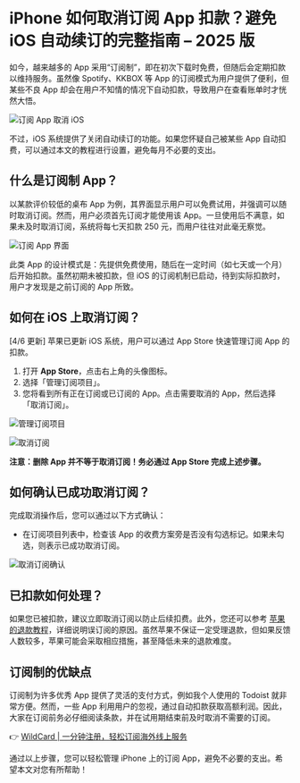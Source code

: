 # iPhone 如何取消订阅 App 扣款？避免 iOS 自动续订的完整指南 – 2025 版

如今，越来越多的 App 采用“订阅制”，即在初次下载时免费，但随后会定期扣款以维持服务。虽然像 Spotify、KKBOX 等 App 的订阅模式为用户提供了便利，但某些不良 App 却会在用户不知情的情况下自动扣款，导致用户在查看账单时才恍然大悟。

![订阅 App 取消 iOS](https://bbtdd.com/img/993167100334710.webp)

不过，iOS 系统提供了关闭自动续订的功能。如果您怀疑自己被某些 App 自动扣费，可以通过本文的教程进行设置，避免每月不必要的支出。

## 什么是订阅制 App？

以某款评价较低的桌布 App 为例，其界面显示用户可以免费试用，并强调可以随时取消订阅。然而，用户必须首先订阅才能使用该 App。一旦使用后不满意，如果未及时取消订阅，系统将每七天扣款 250 元，而用户往往对此毫无察觉。

![订阅 App 界面](https://bbtdd.com/img/3501803600.webp)

此类 App 的设计模式是：先提供免费使用，随后在一定时间（如七天或一个月）后开始扣款。虽然初期未被扣款，但 iOS 的订阅机制已启动，待到实际扣款时，用户才发现是之前订阅的 App 所致。

## 如何在 iOS 上取消订阅？

[4/6 更新] 苹果已更新 iOS 系统，用户可以通过 App Store 快速管理订阅 App 的扣款。

1. 打开 **App Store**，点击右上角的头像图标。
2. 选择「管理订阅项目」。
3. 您将看到所有正在订阅或已订阅的 App。点击需要取消的 App，然后选择「取消订阅」。

![管理订阅项目](https://bbtdd.com/img/395557230.webp)

![取消订阅](https://bbtdd.com/img/5668267003348.webp)

**注意：删除 App 并不等于取消订阅！务必通过 App Store 完成上述步骤。**

## 如何确认已成功取消订阅？

完成取消操作后，您可以通过以下方式确认：

- 在订阅项目列表中，检查该 App 的收费方案旁是否没有勾选标记。如果未勾选，则表示已成功取消订阅。

![取消订阅确认](https://bbtdd.com/img/46513245758.webp)

## 已扣款如何处理？

如果您已被扣款，建议立即取消订阅以防止后续扣费。此外，您还可以参考 [苹果的退款教程](https://applealmond.com/posts/14906)，详细说明误订阅的原因。虽然苹果不保证一定受理退款，但如果反馈人数较多，苹果可能会采取相应措施，甚至降低未来的退款难度。

## 订阅制的优缺点

订阅制为许多优秀 App 提供了灵活的支付方式，例如我个人使用的 Todoist 就非常方便。然而，一些 App 利用用户的忽视，通过自动扣款获取高额利润。因此，大家在订阅前务必仔细阅读条款，并在试用期结束前及时取消不需要的订阅。

👉 [WildCard | 一分钟注册，轻松订阅海外线上服务](https://bbtdd.com/WildCard)

通过以上步骤，您可以轻松管理 iPhone 上的订阅 App，避免不必要的支出。希望本文对您有所帮助！